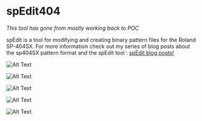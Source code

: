 # spEdit404
*This tool has gone from mostly working back to POC*

spEdit is a tool for modifying and creating binary pattern files for the Roland SP-404SX. For more information check out my series of blog posts about the sp404SX pattern format and the spEdit tool : [spEdit blog posts!](http://byteflip.club/categories/sp-edit)


![Alt Text](https://i.imgur.com/dyEjnFO.png)

![Alt Text](https://i.imgur.com/v1Wu8fb.png)

![Alt Text](https://i.imgur.com/33NjjHS.png)

![Alt Text](https://i.imgur.com/L6UWHFr.png)

![Alt Text](https://i.imgur.com/izjNL2s.png)
